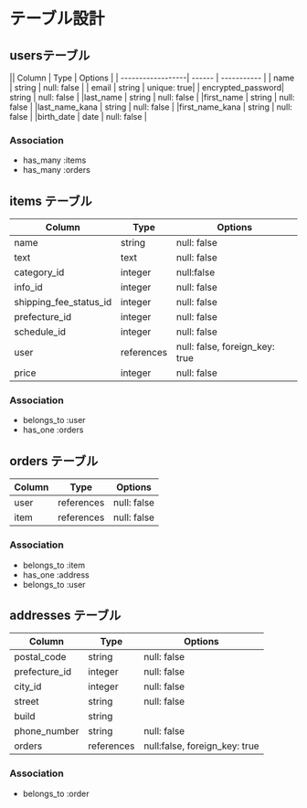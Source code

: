 # テーブル設計

## usersテーブル

|| Column           | Type   | Options     |
| ------------------| ------ | ----------- |
| name              | string | null: false |
| email             | string | unique: true|
| encrypted_password| string | null: false |
|last_name          | string | null: false |
|first_name         | string | null: false |
|last_name_kana     | string | null: false |
|first_name_kana    | string | null: false |
|birth_date         | date   | null: false |




### Association
- has_many :items
- has_many :orders

## items テーブル

| Column               | Type     | Options                       |
|----------------------| ---------| ------------------------------|
|name                  | string   | null: false                   |
|text                  | text     | null: false                   |
|category_id           | integer  | null:false                    |
|info_id               | integer  | null: false                   |
|shipping_fee_status_id|integer   | null: false                   |
|prefecture_id         |integer   | null: false                   |
|schedule_id           |integer   | null: false                   |
|user                  |references| null: false, foreign_key: true|
|price                 | integer  | null: false                   |

### Association
- belongs_to :user
- has_one :orders

## orders テーブル

| Column  |     Type   | Options     |
| --------| ---------- | ----------- |
| user    | references | null: false |
| item    | references | null: false |

### Association
- belongs_to :item
- has_one :address
- belongs_to :user

## addresses テーブル

 Column         | Type      | Options     |
| --------------| --------- | ----------- |
|postal_code    | string    | null: false |
|prefecture_id  | integer   | null: false |
|city_id        | integer   | null: false |
|street         | string    | null: false |
|build          | string    |             | 
|phone_number   | string    | null: false |
|orders         | references|null:false, foreign_key: true|

### Association
- belongs_to :order